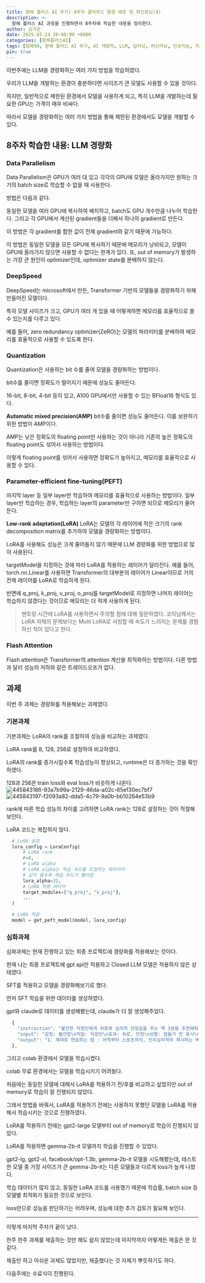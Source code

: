 ```yaml
---
title: 항해 플러스 AI 후기) 8주차 클라우드 환경 배포 및 파인튜닝(4)
description: >-
  항해 플러스 AI 과정을 진행하면서 8주차에 학습한 내용을 정리한다.
author: 김가은
date: 2025-05-24 20:00:00 +0900
categories: [항해플러스AI]
tags: [항해99, 항해 플러스 AI 후기, AI 개발자, LLM, 딥러닝, 머신러닝, 인공지능, 자연어 처리, 경량화, LoRA, Quantization]
pin: true
---
```


이번주에는 LLM을 경량화하는 여러 가지 방법을 학습하였다.

우리가 LLM을 개발하는 환경이 충분하다면 사이즈가 큰 모델도 사용할 수 있을 것이다.

하지만, 일반적으로 제한된 환경에서 모델을 사용하게 되고, 특히 LLM을 개발하는데 필요한 GPU는 가격이 매우 비싸다.

따라서 모델을 경량화하는 여러 가지 방법을 통해 제한된 환경에서도 모델을 개발할 수 있다.

## 8주차 학습한 내용: LLM 경량화

### Data Parallelism
Data Parallelism은 GPU가 여러 대 있고 각각의 GPU에 모델은 올라가지만 원하는 크기의 batch size로 학습할 수 없을 때 사용한다.

방법은 다음과 같다.

동일한 모델을 여러 GPU에 복사하여 배치하고, batch도 GPU 개수만큼 나누어 학습한다.
그리고 각 GPU에서 계산된 gradient들을 더해서 하나의 gradient로 만든다.

이 방법은 각 gradient를 합한 값이 전체 gradient와 같기 때문에 가능하다.

이 방법은 동일한 모델을 모든 GPU에 복사하기 때문에 메모리가 낭비되고, 모델이 GPU에 올라가지 않으면 사용할 수 없다는 한계가 있다.
또, out of memory가 발생하는 가장 큰 원인이 optimizer인데, optimizer state를 분배하지 않는다.

### DeepSpeed
DeepSpeed는 microsoft에서 만든, Transformer 기반의 모델들을 경량화하기 위해 만들어진 모델이다.

특히 모델 사이즈가 크고, GPU가 여러 개 있을 때 어떻게하면 메모리를 효율적으로 쓸 수 있는지를 다루고 있다.

예를 들어, zero redundancy optimizer(ZeRO)는 모델의 파라미터를 분배하여 메모리를 효율적으로 사용할 수 있도록 한다.

### Quantization
Quantization은 사용하는 bit 수를 줄여 모델을 경량화하는 방법이다.

bit수를 줄이면 정확도가 떨어지기 때문에 성능도 줄어든다.

16-bit, 8-bit, 4-bit 등이 있고, A100 GPU에서만 사용할 수 있는 BFloat16 형식도 있다.

**Automatic mixed precision(AMP)**
bit수를 줄이면 성능도 줄어든다. 이를 보완하기 위한 방법이 AMP이다.

AMP는 낮은 정확도의 floating point만 사용하는 것이 아니라 기존의 높은 정확도의 floating point도 섞어서 사용하는 방법이다.

이렇게 floating point를 섞어서 사용하면 정확도가 높아지고, 메모리를 효율적으로 사용할 수 있다.

### Parameter-efficient fine-tuning(PEFT)
마지막 layer 등 일부 layer만 학습하여 메모리를 효율적으로 사용하는 방법이다.
일부 layer만 학습하는 경우, 학습하는 layer의 parameter만 구하면 되므로 메모리가 줄어든다.

**Low-rank adaptation(LoRA)**
LoRA는 모델의 각 레이어에 작은 크기의 rank decomposition matrix를 추가하여 모델을 경량화하는 방법이다.

LoRA를 사용해도 성능은 크게 줄어들지 않기 때문에 LLM 경량화를 위한 방법으로 많이 사용된다.

targetModel을 지정하는 것에 따라 LoRA를 적용하는 레이어가 달라진다.
예를 들어, torch.nn.Linear를 사용하면 Transformer의 대부분의 레이어가 Linear이므로 거의 전체 레이어를 LoRA로 학습하게 된다.

반면에 q_proj, k_proj, v_proj, o_proj를 targetModel로 지정하면 나머지 레이어는 학습하지 않겠다는 것이므로 메모리는 더 적게 사용하게 된다.

> 멘토링 시간에 LoRA를 사용하면서 주의할 점에 대해 질문하였다.
> 코치님께서는 LoRA 자체의 문제보다는 Multi LoRA로 서빙할 때 속도가 느려지는 문제를 경험하신 적이 있다고 한다.

### Flash Attention
Flash attention은 Transformer의 attention 계산을 최적화하는 방법이다.
다른 방법과 달리 성능의 저하와 같은 트레이드오프가 없다.

## 과제

이번 주 과제는 경량화를 적용해보는 과제였다.

### 기본과제
기본과제는 LoRA의 rank를 조절하여 성능을 비교하는 과제였다.

LoRA rank를 8, 128, 256로 설정하여 비교하였다.

LoRA의 rank를 증가시킬수록 학습성능이 향상되고, runtime은 더 증가하는 것을 확인하였다.

128과 256은 train loss와 eval loss가 비슷하게 나온다.
![445843186-93a7b99a-2129-46da-a02c-65ef30ec7bf7](https://github.com/user-attachments/assets/6e5308f5-2b07-4e01-9f71-6680d144d435)
![445843197-f2093a82-dda5-4c79-9a0b-bb10264e53b9](https://github.com/user-attachments/assets/c88afdb8-38a4-4be5-b607-314e8a3b66c9)

rank에 따른 학습 성능의 차이를 고려하면 LoRA rank는 128로 설정하는 것이 적절해 보인다.

LoRA 코드는 복잡하지 않다.

```python
  # LoRA 설정
  lora_config = LoraConfig(
      # LoRA rank
      r=8,
      # LoRA alpha
      # LoRA alpha는 학습 속도를 조절하는 파라미터
      # 값이 클수록 학습 속도가 빨라짐
      lora_alpha=32,
      # LoRA 적용 레이어
      target_modules=["q_proj", "v_proj"],
      ...
  )

  # LoRA 적용
  model = get_peft_model(model, lora_config)
```

### 심화과제

심화과제는 현재 진행하고 있는 최종 프로젝트에 경량화를 적용해보는 것이다.

현재 나는 최종 프로젝트에 gpt api만 적용하고 Closed LLM 모델은 적용하지 않은 상태였다.

SFT를 적용하고 모델을 경량화해보기로 했다.

먼저 SFT 학습을 위한 데이터를 생성하였다.

gpt와 claude로 데이터를 생성해봤는데, claude가 더 잘 생성해주었다.

```js
  {
    "instruction": "불안한 직장인에게 위로와 심리적 안정감을 주는 책 3권을 추천해줘. 각 책마다 추천 이유와 감정적 효과를 설명해줘.",
    "input": "감정: 불안함\n직업: 직장인\n효과: 위로, 안정\n상황: 잠들기 전 휴식\n집중도: 가볍게 읽을 수 있음",
    "output": "1. 제대로 연습하는 법 : 어학부터 스포츠까지, 인지심리학이 제시하는 배움의 기술 - 아투로 E. 허낸데즈 지음 ; 방진이 옮김\n   - 추천 이유: 불안하고 자신감이 부족할 때, 심리학 기반의 학습법이 내면의 안정감을 줍니다.\n   - 이 책이 도움이 될 수 있는 이유: 작은 습관 변화로 긍정적 변화를 얻고, 불안을 줄일 수 있습니다."
  },
```

그리고 colab 환경에서 모델을 학습시켰다.

colab 무료 환경에서는 모델을 학습시키기 어려웠다.

처음에는 동일한 모델에 대해서 LoRA를 적용하기 전/후를 비교하고 싶었지만 out of memory로 학습이 잘 진행되지 않았다.

그래서 방법을 바꿔서, LoRA를 적용하기 전에는 사용하지 못했던 모델을 LoRA를 적용해서 학습시키는 것으로 진행하였다.

LoRA를 적용하기 전에는 gpt2-large 모델부터 out of memory로 학습이 진행되지 않았다.

LoRA를 적용하면 gemma-2b-it 모델까지 학습을 진행할 수 있었다.

gpt2-lg, gpt2-xl, facebook/opt-1.3b, gemma-2b-it 모델을 시도해봤는데, 
테스트한 모델 중 가장 사이즈가 큰 gemma-2b-it는 다른 모델들과 다르게 loss가 높게 나왔다.

학습 데이터가 많지 않고, 동일한 LoRA 코드를 사용했기 때문에 학습률, batch size 등 모델별 최적화가 필요한 것으로 보인다. 

loss만으로 성능을 판단하기는 어려우며, 성능에 대한 추가 검토가 필요해 보인다.

------------------------

이렇게 마지막 주차가 끝이 났다.

한주 한주 과제를 제출하는 것만 해도 쉽지 않았는데 마지막까지 어떻게든 제출은 한 것 같다.

제출만 하고 아쉬운 과제도 많았지만, 제출했다는 것 자체가 뿌듯하기도 하다.

다음주에는 수료식이 진행된다.
